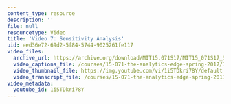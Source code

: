 ```yaml
---
content_type: resource
description: ''
file: null
resourcetype: Video
title: 'Video 7: Sensitivity Analysis'
uid: eed36e72-69d2-5f84-5744-9025261fe117
video_files:
  archive_url: https://archive.org/download/MIT15.071S17/MIT15_071S17_Session_8.4.08_300k.mp4
  video_captions_file: /courses/15-071-the-analytics-edge-spring-2017/799bf3cfc8be5f1191543e2705a79946_1i5TDkri78Y.vtt
  video_thumbnail_file: https://img.youtube.com/vi/1i5TDkri78Y/default.jpg
  video_transcript_file: /courses/15-071-the-analytics-edge-spring-2017/b605e25465ec42dff73c1c4138ea694a_1i5TDkri78Y.pdf
video_metadata:
  youtube_id: 1i5TDkri78Y
---
```

